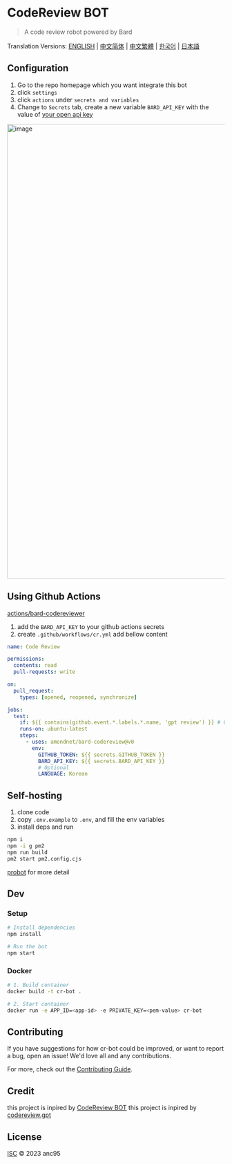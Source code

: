 # CodeReview BOT

> A code review robot powered by Bard

Translation Versions: [ENGLISH](./README.md) | [中文简体](./README.zh-CN.md) | [中文繁體](./README.zh-TW.md) | [한국어](./README.ko.md) | [日本語](./README.ja.md)

## Configuration

1. Go to the repo homepage which you want integrate this bot
2. click `settings`
3. click `actions` under `secrets and variables`
4. Change to `Secrets` tab, create a new variable `BARD_API_KEY` with the value of [your open api key](https://www.bardapi.dev/)

<img width="1052" alt="image" src="https://user-images.githubusercontent.com/1964421/239205109-c12dd621-d110-4ea1-9441-2a16687b354f.png">

## Using Github Actions

[actions/bard-codereviewer](https://github.com/marketplace/actions/bard-codereviewer)

1. add the `BARD_API_KEY` to your github actions secrets
2. create `.github/workflows/cr.yml` add bellow content

```yml
name: Code Review

permissions:
  contents: read
  pull-requests: write

on:
  pull_request:
    types: [opened, reopened, synchronize]

jobs:
  test:
    if: ${{ contains(github.event.*.labels.*.name, 'gpt review') }} # Optional; to run only when a label is attached
    runs-on: ubuntu-latest
    steps:
      - uses: amondnet/bard-codereview@v0
        env:
          GITHUB_TOKEN: ${{ secrets.GITHUB_TOKEN }}
          BARD_API_KEY: ${{ secrets.BARD_API_KEY }}
          # Optional
          LANGUAGE: Korean
```

## Self-hosting

1. clone code
2. copy `.env.example` to `.env`, and fill the env variables
3. install deps and run

```sh
npm i
npm -i g pm2
npm run build
pm2 start pm2.config.cjs
```

[probot](https://probot.github.io/docs/development/) for more detail

## Dev

### Setup

```sh
# Install dependencies
npm install

# Run the bot
npm start
```

### Docker

```sh
# 1. Build container
docker build -t cr-bot .

# 2. Start container
docker run -e APP_ID=<app-id> -e PRIVATE_KEY=<pem-value> cr-bot
```

## Contributing

If you have suggestions for how cr-bot could be improved, or want to report a bug, open an issue! We'd love all and any contributions.

For more, check out the [Contributing Guide](CONTRIBUTING.md).

## Credit

this project is inpired by [CodeReview BOT](https://github.com/anc95/ChatGPT-CodeReview)
this project is inpired by [codereview.gpt](https://github.com/sturdy-dev/codereview.gpt)

## License

[ISC](LICENSE) © 2023 anc95
